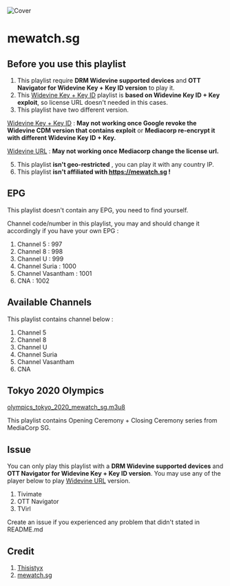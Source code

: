 ![Cover](https://play-lh.googleusercontent.com/pvoIUgtbvS3XuxLTDkDOghF59twl66Vx-aalb74yOTKYLz3t17y7MJFtbwTfV0itWA)
# mewatch.sg

## Before you use this playlist
1. This playlist require **DRM Widevine supported devices** and **OTT Navigator for Widevine Key + Key ID version** to play it.
2. This [Widevine Key + Key ID](https://mewatchsg.samsam123.tk/mewatchsg_drm_wv_key.m3u8) playlist is **based on Widevine Key ID + Key exploit**, so license URL doesn't needed in this cases.
3. This playlist have two different version.

[Widevine Key + Key ID](https://mewatchsg.samsam123.tk/mewatchsg_drm_wv_key.m3u8) : **May not working once Google revoke the Widevine CDM version that contains exploit** or **Mediacorp re-encrypt it with different Widevine Key ID + Key.**

[Widevine URL](https://mewatchsg.samsam123.tk/mewatchsg_drm_wv_url.m3u8) : **May not working once Mediacorp change the license url.**

5. This playlist **isn't geo-restricted** , you can play it with any country IP.
6. This playlist **isn't affiliated with https://mewatch.sg !**

## EPG
This playlist doesn't contain any EPG, you need to find yourself.

Channel code/number in this playlist, you may and should change it accordingly if you have your own EPG : 
1. Channel 5 : 997
2. Channel 8 : 998
3. Channel U : 999
4. Channel Suria : 1000
5. Channel Vasantham : 1001
6. CNA : 1002

## Available Channels
This playlist contains channel below :
1. Channel 5
2. Channel 8
3. Channel U
4. Channel Suria 
5. Channel Vasantham 
6. CNA

## Tokyo 2020 Olympics
[olympics_tokyo_2020_mewatch_sg.m3u8](https://mewatchsg.samsam123.tk/olympics_tokyo_2020_mewatch_sg.m3u8)

This playlist contains Opening Ceremony + Closing Ceremony series from MediaCorp SG.

## Issue
You can only play this playlist with a **DRM Widevine supported devices** and **OTT Navigator for Widevine Key + Key ID version**.
You may use any of the player below to play [Widevine URL](https://mewatchsg.samsam123.tk/mewatchsg_drm_wv_url.m3u8) version.
1. Tivimate
2. OTT Navigator
3. TVirl

Create an issue if you experienced any problem that didn't stated in README.md

## Credit
1. [Thisistyx](https://github.com/thisistyx)
2. [mewatch.sg](https://mewatch.sg)
